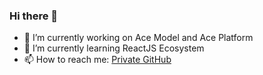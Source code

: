 ### Hi there 👋

- 🔭 I’m currently working on Ace Model and Ace Platform
- 🌱 I’m currently learning ReactJS Ecosystem
- 📫 How to reach me: [Private GitHub](https://github.com/k3nsei)

<!--
**pstepniewskiconfigit/pstepniewskiconfigit** is a ✨ _special_ ✨ repository because its `README.md` (this file) appears on your GitHub profile.

Here are some ideas to get you started:

- 🔭 I’m currently working on ...
- 🌱 I’m currently learning ...
- 👯 I’m looking to collaborate on ...
- 🤔 I’m looking for help with ...
- 💬 Ask me about ...
- 📫 How to reach me: ...
- 😄 Pronouns: ...
- ⚡ Fun fact: ...
-->
